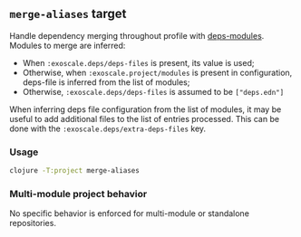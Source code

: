 ## `merge-aliases` target

Handle dependency merging throughout profile with [deps-modules](https://github.com/exoscale/deps-modules).
Modules to merge are inferred:

- When `:exoscale.deps/deps-files` is present, its value is used;
- Otherwise, when `:exoscale.project/modules` is present in configuration, deps-file is
  inferred from the list of modules;
- Otherwise, `:exoscale.deps/deps-files` is assumed to be `["deps.edn"]`

When inferring deps file configuration from the list of modules, it may be useful
to add additional files to the list of entries processed. This can be done with
the `:exoscale.deps/extra-deps-files` key.

### Usage

```bash
clojure -T:project merge-aliases
```

### Multi-module project behavior

No specific behavior is enforced for multi-module or standalone repositories.

